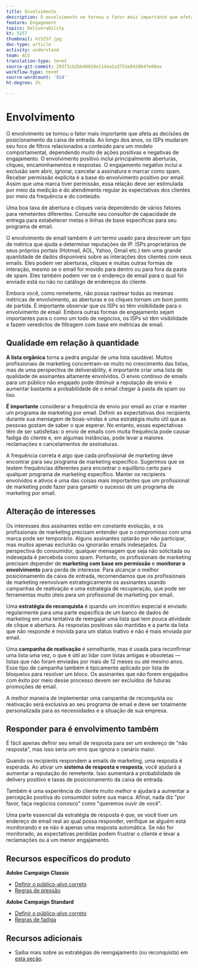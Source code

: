 ```yaml
---
title: Envolvimento
description: O envolvimento se tornou o fator mais importante que afeta as decisões de posicionamento da caixa de entrada.
feature: Engagement
topics: Deliverability
kt: 5257
thumbnail: kt5257.jpg
doc-type: article
activity: understand
team: ACS
translation-type: tm+mt
source-git-commit: 283f1cb2bb40818e11daa1a3753e8428b47e08ee
workflow-type: tm+mt
source-wordcount: '924'
ht-degree: 2%

---
```



# Envolvimento

O envolvimento se tornou o fator mais importante que afeta as decisões de posicionamento da caixa de entrada. Ao longo dos anos, os ISPs mudaram seu foco de filtros relacionados a conteúdo para um modelo comportamental, dependendo muito de ações positivas e negativas de engajamento. O envolvimento positivo inclui principalmente aberturas, cliques, encaminhamentos e respostas. O engajamento negativo inclui a exclusão sem abrir, ignorar, cancelar a assinatura e marcar como spam. Receber permissão explícita é a base do envolvimento positivo por email. Assim que uma marca tiver permissão, essa relação deve ser estimulada por meio da medição e do atendimento regular às expectativas dos clientes por meio da frequência e do conteúdo.

Uma boa taxa de abertura e cliques varia dependendo de vários fatores para remetentes diferentes. Consulte seu consultor de capacidade de entrega para estabelecer metas e linhas de base específicas para seu programa de email.

O envolvimento de email também é um termo usado para descrever um tipo de métrica que ajuda a determinar reputações de IP. ISPs proprietários de seus próprios portais (Hotmail, AOL, Yahoo, Gmail etc.) tem uma grande quantidade de dados disponíveis sobre as interações dos clientes com seus emails. Eles podem ver aberturas, cliques e muitas outras formas de interação, mesmo se o email for movido para dentro ou para fora da pasta de spam. Eles também podem ver se o endereço de email para o qual foi enviado está ou não no catálogo de endereços do cliente.

Embora você, como remetente, não possa rastrear todas as mesmas métricas de envolvimento, as aberturas e os cliques tornam um bom ponto de partida. É importante observar que os ISPs só têm visibilidade para o envolvimento de email. Embora outras formas de engajamento sejam importantes para o como um todo de negócios, os ISPs só têm visibilidade e fazem veredictos de filtragem com base em métricas de email.

## Qualidade em relação à quantidade

**A lista orgânica** torna a pedra angular de uma lista saudável. Muitos profissionais de marketing concentram-se muito no crescimento das listas, mas de uma perspectiva de deliverability, é importante criar uma lista de qualidade de assinantes altamente envolvidos. O envio contínuo de emails para um público não engajado pode diminuir a reputação de envio e aumentar bastante a probabilidade de o email chegar à pasta de spam ou lixo.

**É importante** considerar a frequência de envio por email ao criar e manter um programa de marketing por email. Definir as expectativas dos recipients durante sua mensagem de boas-vindas é uma estratégia muito útil que as pessoas gostam de saber o que esperar. No entanto, essas expectativas têm de ser satisfeitas: o envio de emails com muita frequência pode causar fadiga do cliente e, em algumas instâncias, pode levar a maiores reclamações e cancelamentos de assinaturas.

A frequência correta é algo que cada profissional de marketing deve encontrar para seu programa de marketing específico. Sugerimos que se testem frequências diferentes para encontrar o equilíbrio certo para qualquer programa de marketing específico. Manter os recipients envolvidos e ativos é uma das coisas mais importantes que um profissional de marketing pode fazer para garantir o sucesso de um programa de marketing por email.

## Alteração de interesses

Os interesses dos assinantes estão em constante evolução, e os profissionais de marketing precisam entender que o compromisso com uma marca pode ser temporário. Alguns assinantes optarão por não participar, mas muitos apenas excluirão ou ignorarão emails indesejados. Da perspectiva do consumidor, qualquer mensagem que seja não solicitada ou indesejada é percebida como spam. Portanto, os profissionais de marketing precisam depender de **marketing com base em permissão** e **monitorar o envolvimento** para perda de interesse. Para alcançar o melhor posicionamento da caixa de entrada, recomendamos que os profissionais de marketing reenvolvam estrategicamente os assinantes usando campanhas de reativação e uma estratégia de recuperação, que pode ser ferramentas muito úteis para um profissional de marketing por email.

Uma **estratégia de reconquista** é quando um incentivo especial é enviado regularmente para uma parte específica de um banco de dados de marketing em uma tentativa de reengajar uma lista que tem pouca atividade de clique e abertura. As respostas positivas são mantidas e a parte da lista que não responde é movida para um status inativo e não é mais enviada por email.

Uma **campanha de reativação** é semelhante, mas é usada para reconfirmar uma lista uma vez, o que é útil ao lidar com listas antigas e obsoletas — listas que não foram enviadas por mais de 12 meses ou até mesmo anos. Esse tipo de campanha também é tipicamente aplicado por lista de bloqueios para resolver um bloco. Os assinantes que não forem engajados com êxito por meio desse processo devem ser excluídos de futuras promoções de email.

A melhor maneira de implementar uma campanha de reconquista ou reativação será exclusiva ao seu programa de email e deve ser totalmente personalizada para as necessidades e a situação de sua empresa.

## Responder para é envolvimento também

É fácil apenas definir seu email de resposta para ser um endereço de &quot;não resposta&quot;, mas isso seria um erro que ignora o cenário maior.

Quando os recipients respondem a emails de marketing, uma resposta é esperada. Ao ativar um **sistema de resposta e resposta**, você ajudará a aumentar a reputação do remetente. Isso aumentará a probabilidade de delivery positivo e taxas de posicionamento da caixa de entrada.

Também é uma experiência do cliente muito melhor e ajudará a aumentar a percepção positiva do consumidor sobre sua marca. Afinal, nada diz &quot;por favor, faça negócios conosco&quot; como &quot;queremos ouvir de você&quot;.

Uma parte essencial da estratégia de resposta é que, se você tiver um endereço de email real ao qual possa responder, verifique se alguém está monitorando e se não é apenas uma resposta automática. Se não for monitorado, as expectativas perdidas podem frustrar o cliente e levar a reclamações ou a um menor engajamento.

## Recursos específicos do produto

**Adobe Campaign Classic**

* [Definir o público-alvo correto](https://experienceleague.adobe.com/docs/campaign-standard/using/communication-channels/delivery-bestpractices/define-the-right-audience.html#communication-channels)
* [Regras de pressão](https://experienceleague.adobe.com/docs/campaign-classic/using/orchestrating-campaigns/campaign-optimization/pressure-rules.html)

**Adobe Campaign Standard**

* [Definir o público-alvo correto](https://experienceleague.adobe.com/docs/campaign-standard/using/communication-channels/delivery-bestpractices/define-the-right-audience.html)
* [Regras de fadiga](https://experienceleague.adobe.com/docs/campaign-standard/using/testing-and-sending/working-with-typology-rules/fatigue-rules.html)

## Recursos adicionais

* Saiba mais sobre as estratégias de reengajamento (ou reconquista) em [esta seção](/help/additional-resources/re-engagement.md).
